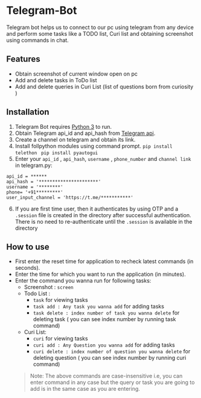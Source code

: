 # Telegram-Bot
Telegram bot helps us to connect to our pc using telegram from any device and perform some tasks like a TODO list, Curi list and obtaining screenshot using commands in chat.

## Features 
* Obtain screenshot of current window open on pc
* Add and delete tasks in ToDo list 
* Add and delete queries in Curi List (list of questions born from curiosity )

##  Installation 
1. Telegram Bot requires [Python 3] to run.
2. Obtain Telegram api_id and api_hash from [Telegram api].
3. Create a channel on telegram and obtain its link.
4. Install follpython modules using command prompt.
`pip install telethon `
`pip install pyautogui`
5. Enter your `api_id` , `api_hash`, `username` , `phone_number` and `channel link` in telegram.py:
```
api_id = ******
api_hash = '**********************'
username = '********'
phone= '+91*********'
user_input_channel = 'https://t.me/***********'
```
6. If you are first time user, then it authenticates by using OTP and a `.session` file is created in the directory after successful authentication. There is no need to re-authenticate until the `.session` is available in the directory

## How to use
* First enter the reset time for application to recheck latest commands (in seconds).
* Enter the time for which you want to run the application (in minutes).
* Enter the command you wanna run for following tasks:
    * Screenshot : `screen`  
    * Todo List : 
        * `task` for viewing tasks
        * `task add : Any task you wanna add` for adding tasks
        * `task delete : index number of task you wanna delete` for deleting task ( you can see index number by running task command)
    * Curi List:
        * `curi` for viewing tasks
        * `curi add : Any Question you wanna add` for adding tasks
        * `curi delete : index number of question you wanna delete` for deleting question ( you can see index number by running curi command)
     > Note: The above commands are case-insensitive i.e, you can enter command in any case but the query or task you are going to add is in the same case as you are entering.

[Telegram api]:<https://core.telegram.org/api/obtaining_api_id>
[Python 3]:<https://www.python.org/downloads/>







